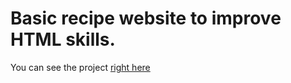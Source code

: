 # Basic recipe website to improve HTML skills.

You can see the project [right here](https://nhed1.github.io/odin-recipes/)
